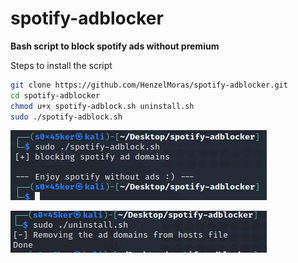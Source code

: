 # spotify-adblocker
**Bash script to block spotify ads without premium**

Steps to install the script
```bash
git clone https://github.com/HenzelMoras/spotify-adblocker.git
cd spotify-adblocker
chmod u+x spotify-adblock.sh uninstall.sh
sudo ./spotify-adblock.sh
```

![install-script](https://github.com/HenzelMoras/spotify-adblocker/blob/b43adc2c5a1a2dffad232f9d74f2f3ccfe39a3a8/images/install.png)

![unintsall-script](https://github.com/HenzelMoras/spotify-adblocker/blob/39e7711cc8a6a5c40ea754b1ef7c7d58f066359c/images/uninstall.png)
